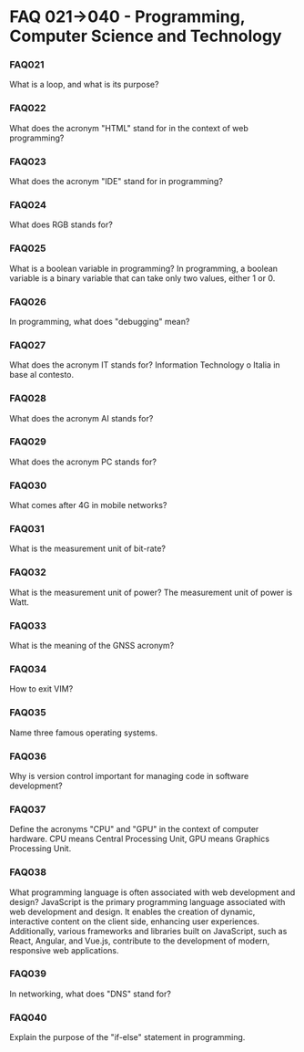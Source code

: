 # FAQ 021->040 - Programming, Computer Science and Technology

### FAQ021
What is a loop, and what is its purpose?

### FAQ022
What does the acronym "HTML" stand for in the context of web programming?

### FAQ023
What does the acronym "IDE" stand for in programming?

### FAQ024
What does RGB stands for?

### FAQ025
What is a boolean variable in programming?
In programming, a boolean variable is a binary variable that can take only two values, either 1 or 0.
### FAQ026
In programming, what does "debugging" mean?

### FAQ027
What does the acronym IT stands for?
Information Technology o Italia in base al contesto.

### FAQ028
What does the acronym AI stands for?

### FAQ029
What does the acronym PC stands for?

### FAQ030
What comes after 4G in mobile networks?

### FAQ031
What is the measurement unit of bit-rate?

### FAQ032
What is the measurement unit of power?
The measurement unit of power is Watt.

### FAQ033
What is the meaning of the GNSS acronym?

### FAQ034
How to exit VIM?

### FAQ035
Name three famous operating systems.

### FAQ036
Why is version control important for managing code in software development?

### FAQ037
Define the acronyms "CPU" and "GPU" in the context of computer hardware.
CPU means Central Processing Unit, GPU means Graphics Processing Unit.

### FAQ038
What programming language is often associated with web development and design?
JavaScript is the primary programming language associated with web development and design. It enables the creation of dynamic, interactive content on the client side, enhancing user experiences. Additionally, various frameworks and libraries built on JavaScript, such as React, Angular, and Vue.js, contribute to the development of modern, responsive web applications.

### FAQ039
In networking, what does "DNS" stand for?

### FAQ040
Explain the purpose of the "if-else" statement in programming.
